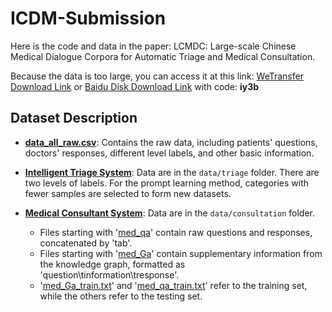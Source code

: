 # ICDM-Submission

Here is the code and data in the paper: LCMDC: Large-scale Chinese Medical Dialogue Corpora for Automatic Triage and Medical Consultation.

Because the data is too large, you can access it at this link: [WeTransfer Download Link](https://we.tl/t-scDvwQ32W1) or [Baidu Disk Download Link](https://pan.baidu.com/s/15XtsqDmzic3nIb6ZIFri4g) with code: **iy3b**

## Dataset Description

- **[data_all_raw.csv](./dataset/data_all_raw.csv)**: Contains the raw data, including patients' questions, doctors' responses, different level labels, and other basic information.

- **[Intelligent Triage System](./dataset/triage)**: Data are in the `data/triage` folder. There are two levels of labels. For the prompt learning method, categories with fewer samples are selected to form new datasets.

- **[Medical Consultant System](./dataset/consultation)**: Data are in the `data/consultation` folder.
  - Files starting with '[med_qa](./dataset/consultation/)' contain raw questions and responses, concatenated by 'tab'.
  - Files starting with '[med_Ga](./dataset/consultation/)' contain supplementary information from the knowledge graph, formatted as 'question\tinformation\tresponse'.
  - '[med_Ga_train.txt](./dataset/consultation/med_Ga_train.txt)' and '[med_qa_train.txt](./dataset/consultation/med_qa_train.txt)' refer to the training set, while the others refer to the testing set.
